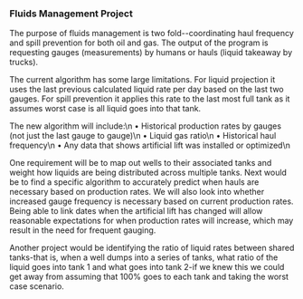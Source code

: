 ### Fluids Management Project

The purpose of fluids management is two fold--coordinating haul frequency and
spill prevention for both oil and gas. The output of the program is requesting
gauges (measurements) by humans or hauls (liquid takeaway by trucks).

The current algorithm has some large limitations. For liquid projection it uses
the last previous calculated liquid rate per day based on the last two gauges.
For spill prevention it applies this rate to the last most full tank as it assumes
worst case is all liquid goes into that tank.

The new algorithm will include:\n
    •	Historical production rates by gauges (not just the last gauge to gauge)\n
    •	Liquid gas ratio\n
    •	Historical haul frequency\n
    •	Any data that shows artificial lift was installed or optimized\n

One requirement will be to map out wells to their associated tanks and weight how
liquids are being distributed across multiple tanks. Next would be to find a
specific algorithm to accurately predict when hauls are necessary based on
production rates. We will also look into whether increased gauge frequency is
necessary based on current production rates. Being able to link dates when the
artificial lift has changed will allow reasonable expectations for when production
rates will increase, which may result in the need for frequent gauging.

Another project would be identifying the ratio of liquid rates between shared
tanks-that is, when a well dumps into a series of tanks, what ratio of the
liquid goes into tank 1 and what goes into tank 2-if we knew this we could get
away from assuming that 100% goes to each tank and taking the worst case scenario.
